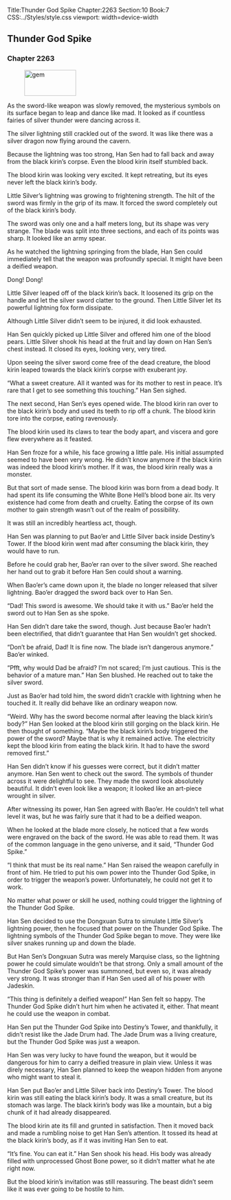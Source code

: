Title:Thunder God Spike 
Chapter:2263 
Section:10 
Book:7 
CSS:../Styles/style.css 
viewport: width=device-width
  
## Thunder God Spike
### Chapter 2263 
<figure>
	<img src="../Images/gem.gif" alt="gem" id="gem" width="120" height="60" />
</figure>
  

  
  As the sword-like weapon was slowly removed, the mysterious symbols on its surface began to leap and dance like mad. It looked as if countless fairies of silver thunder were dancing across it.

The silver lightning still crackled out of the sword. It was like there was a silver dragon now flying around the cavern.

Because the lightning was too strong, Han Sen had to fall back and away from the black kirin’s corpse. Even the blood kirin itself stumbled back.

The blood kirin was looking very excited. It kept retreating, but its eyes never left the black kirin’s body.

Little Silver’s lightning was growing to frightening strength. The hilt of the sword was firmly in the grip of its maw. It forced the sword completely out of the black kirin’s body.

The sword was only one and a half meters long, but its shape was very strange. The blade was split into three sections, and each of its points was sharp. It looked like an army spear.

As he watched the lightning springing from the blade, Han Sen could immediately tell that the weapon was profoundly special. It might have been a deified weapon.

Dong! Dong!

Little Silver leaped off of the black kirin’s back. It loosened its grip on the handle and let the silver sword clatter to the ground. Then Little Silver let its powerful lightning fox form dissipate.

Although Little Silver didn’t seem to be injured, it did look exhausted.

Han Sen quickly picked up Little Silver and offered him one of the blood pears. Little Silver shook his head at the fruit and lay down on Han Sen’s chest instead. It closed its eyes, looking very, very tired.

Upon seeing the silver sword come free of the dead creature, the blood kirin leaped towards the black kirin’s corpse with exuberant joy.

“What a sweet creature. All it wanted was for its mother to rest in peace. It’s rare that I get to see something this touching.” Han Sen sighed.

The next second, Han Sen’s eyes opened wide. The blood kirin ran over to the black kirin’s body and used its teeth to rip off a chunk. The blood kirin tore into the corpse, eating ravenously.

The blood kirin used its claws to tear the body apart, and viscera and gore flew everywhere as it feasted.

Han Sen froze for a while, his face growing a little pale. His initial assumpted seemed to have been very wrong. He didn’t know anymore if the black kirin was indeed the blood kirin’s mother. If it was, the blood kirin really was a monster.

But that sort of made sense. The blood kirin was born from a dead body. It had spent its life consuming the White Bone Hell’s blood bone air. Its very existence had come from death and cruelty. Eating the corpse of its own mother to gain strength wasn’t out of the realm of possibility.

It was still an incredibly heartless act, though.

Han Sen was planning to put Bao’er and Little Silver back inside Destiny’s Tower. If the blood kirin went mad after consuming the black kirin, they would have to run.

Before he could grab her, Bao’er ran over to the silver sword. She reached her hand out to grab it before Han Sen could shout a warning.

When Bao’er’s came down upon it, the blade no longer released that silver lightning. Bao’er dragged the sword back over to Han Sen.

“Dad! This sword is awesome. We should take it with us.” Bao’er held the sword out to Han Sen as she spoke.

Han Sen didn’t dare take the sword, though. Just because Bao’er hadn’t been electrified, that didn’t guarantee that Han Sen wouldn’t get shocked.

“Don’t be afraid, Dad! It is fine now. The blade isn’t dangerous anymore.” Bao’er winked.

“Pfft, why would Dad be afraid? I’m not scared; I’m just cautious. This is the behavior of a mature man.” Han Sen blushed. He reached out to take the silver sword.

Just as Bao’er had told him, the sword didn’t crackle with lightning when he touched it. It really did behave like an ordinary weapon now.

“Weird. Why has the sword become normal after leaving the black kirin’s body?” Han Sen looked at the blood kirin still gorging on the black kirin. He then thought of something. “Maybe the black kirin’s body triggered the power of the sword? Maybe that is why it remained active. The electricity kept the blood kirin from eating the black kirin. It had to have the sword removed first.”

Han Sen didn’t know if his guesses were correct, but it didn’t matter anymore. Han Sen went to check out the sword. The symbols of thunder across it were delightful to see. They made the sword look absolutely beautiful. It didn’t even look like a weapon; it looked like an art-piece wrought in silver.

After witnessing its power, Han Sen agreed with Bao’er. He couldn’t tell what level it was, but he was fairly sure that it had to be a deified weapon.

When he looked at the blade more closely, he noticed that a few words were engraved on the back of the sword. He was able to read them. It was of the common language in the geno universe, and it said, “Thunder God Spike.”

“I think that must be its real name.” Han Sen raised the weapon carefully in front of him. He tried to put his own power into the Thunder God Spike, in order to trigger the weapon’s power. Unfortunately, he could not get it to work.

No matter what power or skill he used, nothing could trigger the lightning of the Thunder God Spike.

Han Sen decided to use the Dongxuan Sutra to simulate Little Silver’s lightning power, then he focused that power on the Thunder God Spike. The lightning symbols of the Thunder God Spike began to move. They were like silver snakes running up and down the blade.

But Han Sen’s Dongxuan Sutra was merely Marquise class, so the lightning power he could simulate wouldn’t be that strong. Only a small amount of the Thunder God Spike’s power was summoned, but even so, it was already very strong. It was stronger than if Han Sen used all of his power with Jadeskin.

“This thing is definitely a deified weapon!” Han Sen felt so happy. The Thunder God Spike didn’t hurt him when he activated it, either. That meant he could use the weapon in combat.

Han Sen put the Thunder God Spike into Destiny’s Tower, and thankfully, it didn’t resist like the Jade Drum had. The Jade Drum was a living creature, but the Thunder God Spike was just a weapon.

Han Sen was very lucky to have found the weapon, but it would be dangerous for him to carry a deified treasure in plain view. Unless it was direly necessary, Han Sen planned to keep the weapon hidden from anyone who might want to steal it.

Han Sen put Bao’er and Little Silver back into Destiny’s Tower. The blood kirin was still eating the black kirin’s body. It was a small creature, but its stomach was large. The black kirin’s body was like a mountain, but a big chunk of it had already disappeared.

The blood kirin ate its fill and grunted in satisfaction. Then it moved back and made a rumbling noise to get Han Sen’s attention. It tossed its head at the black kirin’s body, as if it was inviting Han Sen to eat.

“It’s fine. You can eat it.” Han Sen shook his head. His body was already filled with unprocessed Ghost Bone power, so it didn’t matter what he ate right now.

But the blood kirin’s invitation was still reassuring. The beast didn’t seem like it was ever going to be hostile to him.
